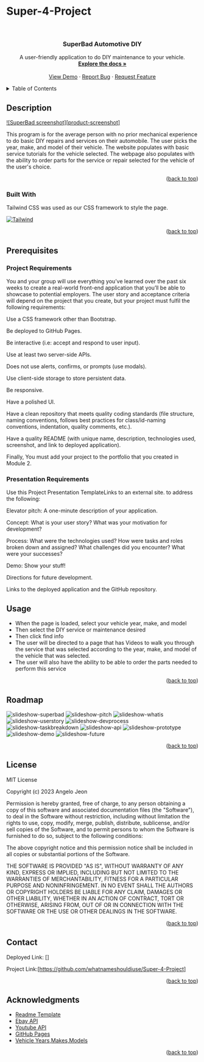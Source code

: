 # Super-4-Project

<a id="readme-top"></a>

<!-- PROJECT LOGO -->
<br />
<div align="center">
  <a href="https://github.com/othneildrew/Best-README-Template">
    <!-- <img src="images/logo.png" alt="Logo" width="80" height="80"> -->
  </a>

  <h3 align="center">SuperBad Automotive DIY</h3>

  <p align="center">
    A user-friendly application to do DIY maintenance to your vehicle. 
    <br />
    <a href="https://github.com/whatnameshouldiuse/Super-4-Project"><strong>Explore the docs »</strong></a>
    <br />
    <br />
    <a href="https://github.com/whatnameshouldiuse/Super-4-Project">View Demo</a>
    ·
    <a href="https://github.com/whatnameshouldiuse/Super-4-Project">Report Bug</a>
    ·
    <a href="https://github.com/whatnameshouldiuse/Super-4-Project">Request Feature</a>
  </p>
</div>



<!-- TABLE OF CONTENTS -->
<details>
  <summary>Table of Contents</summary>
  <ol>
    <li>
      <a href="#description">Description</a>
      <ul>
        <li><a href="#built-with">Built With</a></li>
      </ul>
    </li>
    <li>
      <a href="#prerequisites">Prerequisites</a>
      <ul>
        <li><a href="#project-requirements">Project Requirements</a></li>
        <li><a href="#presentation-requirements">Presentation Requirements</a></li>
      </ul>
    </li>
    <li><a href="#usage">Usage</a></li>
    <li><a href="#roadmap">Roadmap</a></li>
    <li><a href="#license">License</a></li>
    <li><a href="#contact">Contact</a></li>
    <li><a href="#acknowledgments">Acknowledgments</a></li>
  </ol>
</details>



<!-- ABOUT THE PROJECT -->
## Description

[![SuperBad screenshot][product-screenshot]](https://example.com)

This program is for the average person with no prior mechanical experience to do basic DIY repairs and services on their automobile.
The user picks the year, make, and model of their vehicle.
The website populates with basic service tutorials for the vehicle selected.
The webpage also populates with the ability to order parts for the service or repair selected for the vehicle of the user's choice. 

<p align="right">(<a href="#readme-top">back to top</a>)</p>



### Built With

Tailwind CSS was used as our CSS framework to style the page. 


 [![Tailwind][Tailwind-img]][Tailwind-url]


<p align="right">(<a href="#readme-top">back to top</a>)</p>



<!-- GETTING STARTED -->
## Prerequisites

### Project Requirements

You and your group will use everything you’ve learned over the past six weeks to create a real-world front-end application that you’ll be able to showcase to potential employers. The user story and acceptance criteria will depend on the project that you create, but your project must fulfil the following requirements:

Use a CSS framework other than Bootstrap.

Be deployed to GitHub Pages.

Be interactive (i.e: accept and respond to user input).

Use at least two server-side APIs.

Does not use alerts, confirms, or prompts (use modals).

Use client-side storage to store persistent data.

Be responsive.

Have a polished UI.

Have a clean repository that meets quality coding standards (file structure, naming conventions, follows best practices for class/id-naming conventions, indentation, quality comments, etc.).

Have a quality README (with unique name, description, technologies used, screenshot, and link to deployed application).

Finally, You must add your project to the portfolio that you created in Module 2.

### Presentation Requirements

Use this Project Presentation TemplateLinks to an external site. to address the following:

Elevator pitch: A one-minute description of your application.

Concept: What is your user story? What was your motivation for development?

Process: What were the technologies used? How were tasks and roles broken down and assigned? What challenges did you encounter? What were your successes?

Demo: Show your stuff!

Directions for future development.

Links to the deployed application and the GitHub repository.


## Usage

* When the page is loaded, select your vehicle year, make, and model
* Then select the DIY service or maintenance desired
* Then click find info 
* The user will be directed to a page that has Videos to walk you through the service that was selected according to the year, make, and model of the vehicle that was selected.
* The user will also have the ability to be able to order the parts needed to perform this service

<p align="right">(<a href="#readme-top">back to top</a>)</p>



<!-- ROADMAP -->
## Roadmap
![slideshow-superbad](images/SuperBAD.jpg)
![slideshow-pitch](<images/SuperBAD (1).jpg>)
![slideshow-whatis](<images/SuperBAD (2).jpg>)
![slideshow-userstory](<images/SuperBAD (3).jpg>)
![slideshow-devprocess](<images/SuperBAD (4).jpg>)
![slideshow-taskbreakdown](<images/SuperBAD (5).jpg>)
![slideshow-api](<images/SuperBAD (6).jpg>)
![slideshow-prototype](<images/SuperBAD (7).jpg>)
![slideshow-demo](<images/SuperBAD (8).jpg>)
![slideshow-future](<images/SuperBAD (10).jpg>)

<p align="right">(<a href="#readme-top">back to top</a>)</p>


<!-- LICENSE -->
## License

MIT License

Copyright (c) 2023 Angelo Jeon

Permission is hereby granted, free of charge, to any person obtaining a copy
of this software and associated documentation files (the "Software"), to deal
in the Software without restriction, including without limitation the rights
to use, copy, modify, merge, publish, distribute, sublicense, and/or sell
copies of the Software, and to permit persons to whom the Software is
furnished to do so, subject to the following conditions:

The above copyright notice and this permission notice shall be included in all
copies or substantial portions of the Software.

THE SOFTWARE IS PROVIDED "AS IS", WITHOUT WARRANTY OF ANY KIND, EXPRESS OR
IMPLIED, INCLUDING BUT NOT LIMITED TO THE WARRANTIES OF MERCHANTABILITY,
FITNESS FOR A PARTICULAR PURPOSE AND NONINFRINGEMENT. IN NO EVENT SHALL THE
AUTHORS OR COPYRIGHT HOLDERS BE LIABLE FOR ANY CLAIM, DAMAGES OR OTHER
LIABILITY, WHETHER IN AN ACTION OF CONTRACT, TORT OR OTHERWISE, ARISING FROM,
OUT OF OR IN CONNECTION WITH THE SOFTWARE OR THE USE OR OTHER DEALINGS IN THE
SOFTWARE.

<p align="right">(<a href="#readme-top">back to top</a>)</p>



<!-- CONTACT -->
## Contact

Deployed Link: []

Project Link:[https://github.com/whatnameshouldiuse/Super-4-Project]

<p align="right">(<a href="#readme-top">back to top</a>)</p>



<!-- ACKNOWLEDGMENTS -->
## Acknowledgments
* [Readme Template](https://github.com/othneildrew/Best-README-Template/blob/master/README.md?plain=1)
* [Ebay API](https://rapidapi.com/ruamazi/api/ebay-search-result)
* [Youtube API](https://rapidapi.com/ytdlfree/api/youtube-v31)
* [GitHub Pages](https://pages.github.com)
* [Vehicle Years,Makes,Models](https://www.velocityjournal.com/journal/)


<p align="right">(<a href="#readme-top">back to top</a>)</p>



<!-- MARKDOWN LINKS & IMAGES -->
<!-- https://www.markdownguide.org/basic-syntax/#reference-style-links -->
[Tailwind-url]: https://tailwindcss.com/
[Tailwind-img]: https://getlogovector.com/wp-content/uploads/2021/01/tailwind-css-logo-vector.png














